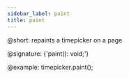 ```yaml
---
sidebar_label: paint
title: paint
---          
```


@short: repaints a timepicker on a page

@signature: {'paint(): void;'}

@example:
timepicker.paint();


